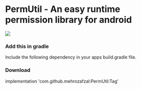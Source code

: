 
# PermUtil - An easy runtime permission library for android 

[![](https://jitpack.io/v/mehrozafzal/PermUtil.svg)](https://jitpack.io/#mehrozafzal/PermUtil)

### Add this in gradle
Include the following dependency in your apps build.gradle file.

### Download
implementation 'com.github.mehrozafzal:PermUtil:Tag'